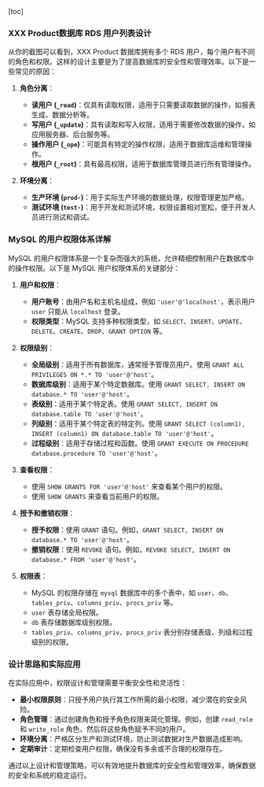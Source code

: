 [toc]

### XXX Product数据库 RDS 用户列表设计

从你的截图可以看到，XXX Product 数据库拥有多个 RDS 用户，每个用户有不同的角色和权限。这样的设计主要是为了提高数据库的安全性和管理效率。以下是一些常见的原因：

1. **角色分离**：
   - **读用户 (`_read`)**：仅具有读取权限，适用于只需要读取数据的操作，如报表生成、数据分析等。
   - **写用户 (`_update`)**：具有读取和写入权限，适用于需要修改数据的操作，如应用服务器、后台服务等。
   - **操作用户 (`_ope`)**：可能具有特定的操作权限，适用于数据库运维和管理操作。
   - **根用户 (`_root`)**：具有最高权限，适用于数据库管理员进行所有管理操作。

2. **环境分离**：
   - **生产环境 (`prod-`)**：用于实际生产环境的数据处理，权限管理更加严格。
   - **测试环境 (`test-`)**：用于开发和测试环境，权限设置相对宽松，便于开发人员进行测试和调试。

### MySQL 的用户权限体系详解

MySQL 的用户权限体系是一个复杂而强大的系统，允许精细控制用户在数据库中的操作权限。以下是 MySQL 用户权限体系的关键部分：

1. **用户和权限**：
   - **用户账号**：由用户名和主机名组成，例如 `'user'@'localhost'`，表示用户 `user` 只能从 `localhost` 登录。
   - **权限类型**：MySQL 支持多种权限类型，如 `SELECT`、`INSERT`、`UPDATE`、`DELETE`、`CREATE`、`DROP`、`GRANT OPTION` 等。

2. **权限级别**：
   - **全局级别**：适用于所有数据库，通常授予管理员用户。使用 `GRANT ALL PRIVILEGES ON *.* TO 'user'@'host'`。
   - **数据库级别**：适用于某个特定数据库。使用 `GRANT SELECT, INSERT ON database.* TO 'user'@'host'`。
   - **表级别**：适用于某个特定表。使用 `GRANT SELECT, INSERT ON database.table TO 'user'@'host'`。
   - **列级别**：适用于某个特定表的特定列。使用 `GRANT SELECT (column1), INSERT (column1) ON database.table TO 'user'@'host'`。
   - **过程级别**：适用于存储过程和函数。使用 `GRANT EXECUTE ON PROCEDURE database.procedure TO 'user'@'host'`。

3. **查看权限**：
   - 使用 `SHOW GRANTS FOR 'user'@'host'` 来查看某个用户的权限。
   - 使用 `SHOW GRANTS` 来查看当前用户的权限。

4. **授予和撤销权限**：
   - **授予权限**：使用 `GRANT` 语句。例如，`GRANT SELECT, INSERT ON database.* TO 'user'@'host'`。
   - **撤销权限**：使用 `REVOKE` 语句。例如，`REVOKE SELECT, INSERT ON database.* FROM 'user'@'host'`。

5. **权限表**：
   - MySQL 的权限存储在 `mysql` 数据库中的多个表中，如 `user`、`db`、`tables_priv`、`columns_priv`、`procs_priv` 等。
   - `user` 表存储全局权限。
   - `db` 表存储数据库级别权限。
   - `tables_priv`、`columns_priv`、`procs_priv` 表分别存储表级、列级和过程级别的权限。

### 设计思路和实际应用

在实际应用中，权限设计和管理需要平衡安全性和灵活性：

- **最小权限原则**：只授予用户执行其工作所需的最小权限，减少潜在的安全风险。
- **角色管理**：通过创建角色和授予角色权限来简化管理。例如，创建 `read_role` 和 `write_role` 角色，然后将这些角色赋予不同的用户。
- **环境分离**：严格区分生产和测试环境，防止测试数据对生产数据造成影响。
- **定期审计**：定期检查用户权限，确保没有多余或不合理的权限存在。

通过以上设计和管理策略，可以有效地提升数据库的安全性和管理效率，确保数据的安全和系统的稳定运行。